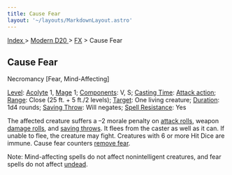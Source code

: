 ```yaml
---
title: Cause Fear
layout: '~/layouts/MarkdownLayout.astro'
---
```


[ Index ](/) > [ Modern D20 ](/modern.d20.srd) > [FX](/modern.d20.srd/fx) > Cause Fear

## Cause Fear

Necromancy [Fear, Mind-Affecting]

[Level](/modern.d20.srd/fx/level):
[Acolyte](/modern.d20.srd/classes/advanced/acolyte) 1,
[Mage](/modern.d20.srd/classes/advanced/mage) 1;
[Components](/modern.d20.srd/fx/components): V, S; [Casting Time](/modern.d20.srd/fx/casting.time): [Attack action](/modern.d20.srd/combat/attack.actions);
[Range](/modern.d20.srd/fx/range): Close (25 ft. + 5 ft./2 levels);
[Target](/modern.d20.srd/fx/target): One living creature;
[Duration](/modern.d20.srd/fx/duration): 1d4 rounds; [Saving Throw](/modern.d20.srd/basics/saving.throws): Will negates; [Spell Resistance](/modern.d20.srd/special.abilities/spell.resistance): Yes

The affected creature suffers a –2 morale penalty on [attack rolls](/modern.d20.srd/combat/attack.roll), weapon [damage rolls](/modern.d20.srd/combat/damage), and [saving throws](/modern.d20.srd/basics/saving.throws). It flees from the caster as
well as it can. If unable to flee, the creature may fight. Creatures with 6 or
more Hit Dice are immune. Cause fear counters [remove fear](/modern.d20.srd/fx/remove.fear).

Note: Mind-affecting spells do not affect nonintelligent creatures, and fear
spells do not affect [undead](/modern.d20.srd/creature.types/undead).


